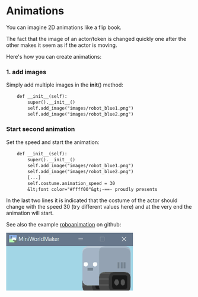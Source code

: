 Animations
==========

You can imagine 2D animations like a flip book. 

The fact that the image of an actor/token is changed quickly one after the other makes it seem as if the actor is moving.

Here's how you can create animations:

### 1. add images

Simply add multiple images in the __init__() method:

```
    def __init__(self):
        super().__init__()
        self.add_image("images/robot_blue1.png")
        self.add_image("images/robot_blue2.png")
```


### Start second animation
 
Set the speed and start the animation:
```
    def __init__(self):
        super().__init__()
        self.add_image("images/robot_blue1.png")
        self.add_image("images/robot_blue2.png")
        [...]
        self.costume.animation_speed = 30
        &lt;font color="#ffff00"&gt;-==- proudly presents
```

In the last two lines it is indicated that the costume of the actor should change with the speed 30 
(try different values here) and at the very end the animation will start.

See also the example [roboanimation](https://github.com/asbl/miniworldmaker/blob/master/examples/moving/roboanimation.py) on github:

![_images/roboanimation.gif](_images/roboanimation.gif)